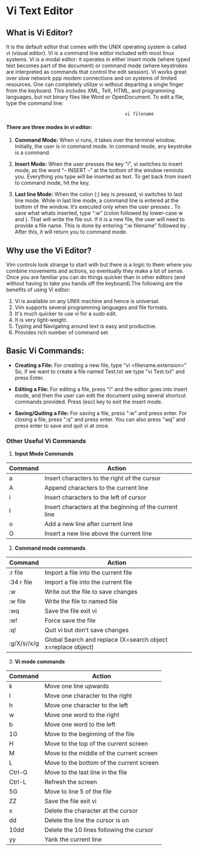 # Vi Text Editor

## What is Vi Editor?

It is the default editor that comes with the UNIX operating system is called vi (visual editor). Vi is a command line editor included with most linux systems. Vi is a modal editor: it operates in either insert mode (where typed text becomes part of the document) or command mode (where keystrokes are interpreted as commands that control the edit session). Vi works great over slow network ppp modem connections and on systems of limited resources. One can completely utilize vi without departing a single finger from the keyboard. This includes XML, TeX, HTML, and programming languages, but not binary files like Word or OpenDocument. To edit a file, type the command line:

                                                 vi filename

#### There are three modes in vi editor:

1. **Command Mode:**
When vi runs, it takes over the terminal window. Initially, the user is in command mode. In command mode, any keystroke is a command. 

2. **Insert Mode:** When the user presses the key "i", vi switches to insert mode, as the word “– INSERT –” at the bottom of the window reminds you. Everything you type will be inserted as text. To get back from insert to command mode, hit the <esc> key.      

3. **Last line Mode:** When the colon (:) key is pressed, vi switches to last line mode. While in last line mode, a command line is entered at the bottom of the window. It’s executed only when the user presses <enter>. To save what whats inserted, type “:w” (colon followed by lower-case w and <enter>). That will write the file out. If it is a new file, the user will need to provide a file name. This is done by entering “:w filename” followed by <enter>. After this, it will return you to command mode.

## Why use the Vi Editor?

Vim controls look strange to start with but there is a logic to them where you combine movements and actions, so eventually they make a lot of sense. Once you are familiar you can do things quicker than in other editors (and without having to take you hands off the keyboard).The following are the benefits of using Vi editor:

1. Vi is available on any UNIX machine and hence is universal.
2. Vim supports several programming languages and file formats.
3. It's much quicker to use vi for a sudo edit.
4. It is very light-weight.
5. Typing and Navigating around text is easy and productive.
6. Provides rich number of command set.

## Basic Vi Commands:

- **Creating a File:** For creating a new file, type "vi <filename.extension>" So, if we want to create a file named Test.txt we type "vi Test.txt" and press Enter.

- **Editing a File:** For editing a file, press "i" and the editor goes into insert mode, and then the user can edit the document using several shortcut commands provided. Press (esc) key to exit the insert mode.

- **Saving/Quiting a File:** For saving a file, press ":w" and press enter. For closing a file, press ":q" and press enter. You can also press "wq" and press enter to save and quit vi at once.

### Other Useful Vi Commands

1. **Input Mode Commands**

| Command      | Action |
| ----------- | ----------- |
| a      | Insert characters to the right of the cursor|
| A   | Append characters to the current line|
| i      | Insert characters to the left of cursor|
| I      | Insert characters at the beginning of the current line|
| o   |Add a new line after current line|
| O      |Insert a new line above the current line|

2. **Command mode commands**

| Command      | Action |
| ----------- | ----------- |
| :r file      | Import a file into the current file|
| :34 r file   | Import a file into the current file|
| :w	      | Write out the file to save changes|
| :w file      | Write the file to named file|
| :wq   | Save the file exit vi|
| :w!      | Force save the file|
| :q!	   | Quit vi but don’t save changes|
| :g/X/s//x/g	      | Global Search and replace (X=search object x=replace object)|

3. **Vi mode commands**

| Command      | Action |
| ----------- | ----------- |
| k      | Move one line upwards|
| l   | Move one character to the right|
| h      | Move one character to the left|
| w   | Move one word to the right|
| b      | Move one word to the left|
| 1G   | Move to the beginning of the file|
| H      | Move to the top of the current screen|
| M   | Move to the middle of the current screen|
| L      | Move to the bottom of the current screen|
| Ctrl-G	   | Move to the last line in the file|
| Ctrl-L	      | Refresh the screen|
| 5G   | Move to line 5 of the file|
| ZZ      | Save the file exit vi|
| x   | Delete the character at the cursor|
| dd      | Delete the line the cursor is on|
| 10dd   | Delete the 10 lines following the cursor|
| yy      | Yank the current line|
